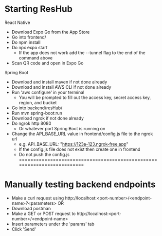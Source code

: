 # Starting ResHub
React Native
- Download Expo Go from the App Store
- Go into frontend/
- Do npm install
- Do npx expo start
    - If the app does not work add the --tunnel flag to the end of the command above
- Scan QR code and open in Expo Go

Spring Boot
- Download and install maven if not done already
- Download and install AWS CLI if not done already
- Run 'aws configure' in your terminal
    - You will be prompted to fill out the access key, secret access key, region, and bucket
- Go into backend/resHub/
- Run mvn spring-boot:run
- Download ngrok if not done already
- Do ngrok http 8080
    - Or whatever port Spring Boot is running on
- Change the API_BASE_URL value in frontend/config.js file to the ngrok url
    - e.g. API_BASE_URL: "https://123a-123.ngrok-free.app"
    - If the config.js file does not exist then create one in frontend
    - Do not push the config.js
========================================================================
# Manually testing backend endpoints
- Make a curl request using http://localhost:&lt;port-number&gt;/&lt;endpoint-name&gt;?&lt;parameters&gt;
OR
- Download postman
- Make a GET or POST request to http://localhost:&lt;port-number&gt;/&lt;endpoint-name&gt;
- Insert parameters under the 'params' tab
- Click 'Send'
